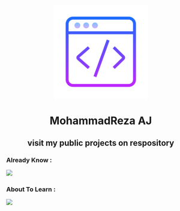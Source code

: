 <div align="center">
  <img src="./demo_logo.png" width="250px">
  <h1 color="#blue">MohammadReza AJ</h1>
  <h2>visit my public projects on respository</h2>
</div>
<h3>Already Know :</h3>
<img src="https://skillicons.dev/icons?i=html,css,tailwindcss,git,js,jquery,regex,github,py,django,docker,postgres&theme=light&perline=4">
<h3>About To Learn :</h3>
<img src="https://skillicons.dev/icons?i=react,redis,fastapi,&theme=light&perline=3">

